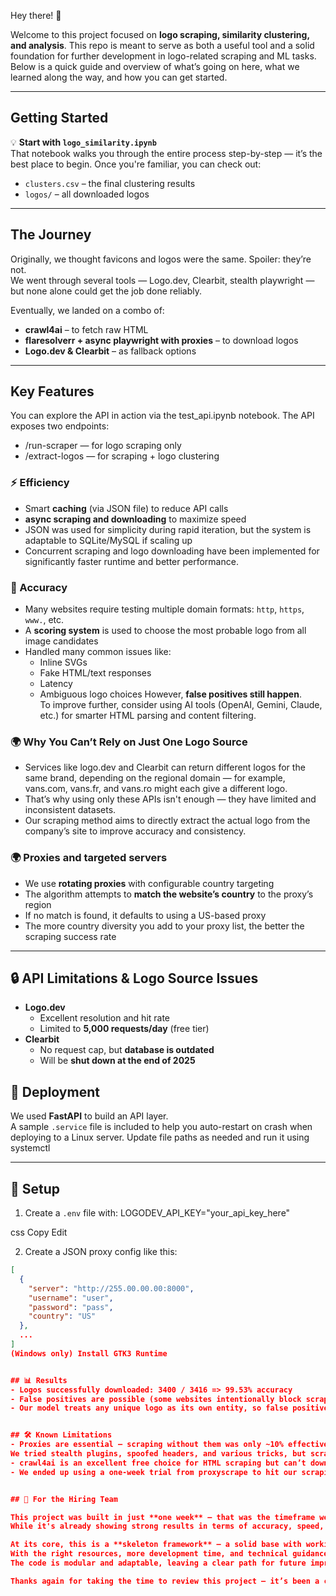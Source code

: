 Hey there! 👋

Welcome to this project focused on **logo scraping, similarity clustering, and analysis**. This repo is meant to serve as both a useful tool and a solid foundation for further development in logo-related scraping and ML tasks. Below is a quick guide and overview of what’s going on here, what we learned along the way, and how you can get started.

---

## Getting Started

💡 **Start with `logo_similarity.ipynb`**  
That notebook walks you through the entire process step-by-step — it’s the best place to begin. Once you're familiar, you can check out:
- `clusters.csv` – the final clustering results
- `logos/` – all downloaded logos

---

## The Journey

Originally, we thought favicons and logos were the same. Spoiler: they’re not.  
We went through several tools — Logo.dev, Clearbit, stealth playwright — but none alone could get the job done reliably.

Eventually, we landed on a combo of:
- **crawl4ai** – to fetch raw HTML
- **flaresolverr + async playwright with proxies** – to download logos
- **Logo.dev & Clearbit** – as fallback options

---

## Key Features
You can explore the API in action via the test_api.ipynb notebook. The API exposes two endpoints:
- /run-scraper — for logo scraping only
- /extract-logos — for scraping + logo clustering


### ⚡ Efficiency
- Smart **caching** (via JSON file) to reduce API calls
- **async scraping and downloading** to maximize speed
- JSON was used for simplicity during rapid iteration, but the system is adaptable to SQLite/MySQL if scaling up
- Concurrent scraping and logo downloading have been implemented for significantly faster runtime and better performance.

### 🎯 Accuracy
- Many websites require testing multiple domain formats: `http`, `https`, `www.`, etc.
- A **scoring system** is used to choose the most probable logo from all image candidates
- Handled many common issues like:
  - Inline SVGs
  - Fake HTML/text responses
  - Latency
  - Ambiguous logo choices
However, **false positives still happen**.  
To improve further, consider using AI tools (OpenAI, Gemini, Claude, etc.) for smarter HTML parsing and content filtering.

### 🌍 Why You Can’t Rely on Just One Logo Source
- Services like logo.dev and Clearbit can return different logos for the same brand, depending on the regional domain — for example, vans.com, vans.fr, and vans.ro might each give a different logo.
- That’s why using only these APIs isn't enough — they have limited and inconsistent datasets.
- Our scraping method aims to directly extract the actual logo from the company’s site to improve accuracy and consistency.

### 🌍 Proxies and targeted servers
- We use **rotating proxies** with configurable country targeting
- The algorithm attempts to **match the website’s country** to the proxy’s region
- If no match is found, it defaults to using a US-based proxy
- The more country diversity you add to your proxy list, the better the scraping success rate

---

## 🔒 API Limitations & Logo Source Issues

- **Logo.dev**  
  - Excellent resolution and hit rate  
  - Limited to **5,000 requests/day** (free tier)  
- **Clearbit**  
  - No request cap, but **database is outdated**  
  - Will be **shut down at the end of 2025**

## 🚀 Deployment

We used **FastAPI** to build an API layer.  
A sample `.service` file is included to help you auto-restart on crash when deploying to a Linux server.
Update file paths as needed and run it using systemctl

---

## 🔧 Setup

1. Create a `.env` file with:
LOGODEV_API_KEY="your_api_key_here"

css
Copy
Edit

2. Create a JSON proxy config like this:
```json
[
  {
    "server": "http://255.00.00.00:8000",
    "username": "user",
    "password": "pass",
    "country": "US"
  },
  ...
]
(Windows only) Install GTK3 Runtime


## 📊 Results
- Logos successfully downloaded: 3400 / 3416 => 99.53% accuracy 
- False positives are possible (some websites intentionally block scraping or serve decoy content)
- Our model treats any unique logo as its own entity, so false positives generally won’t corrupt cluster logic


## 🛠️ Known Limitations
- Proxies are essential — scraping without them was only ~10% effective
We tried stealth plugins, spoofed headers, and various tricks, but scraping HTML without a proxy just didn’t scale
- crawl4ai is an excellent free choice for HTML scraping but can’t download media files
- We ended up using a one-week trial from proxyscrape to hit our scraping targets, with logo.dev and clearbit as final fallbacks (we used playwright with proxies for downloading the logos after retrieving the logo url using crawl4ai)


## 📌 For the Hiring Team

This project was built in just **one week** — that was the timeframe we had, and I wanted to push as much as I could into it.  
While it's already showing strong results in terms of accuracy, speed, and scraping success, there’s still plenty of room to grow.

At its core, this is a **skeleton framework** — a solid base with working logic and a proven pipeline, ready to be scaled and refined further.  
With the right resources, more development time, and technical guidance, this project could evolve into a robust system with production-level performance.
The code is modular and adaptable, leaving a clear path for future improvements in latency, accuracy, and resilience.

Thanks again for taking the time to review this project — it’s been a challenging and exciting technical deep dive, and I hope it gives you a good sense of how I think, build, and iterate under pressure.




